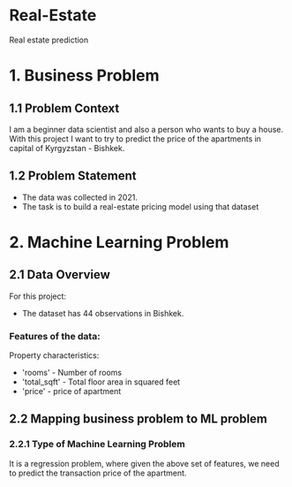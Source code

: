 # Real-Estate
Real estate prediction

# 1. Business Problem
## 1.1 Problem Context

I am a beginner data scientist and also a person who wants to buy a house. With this project I want to try to predict the price of the apartments in capital of Kyrgyzstan - Bishkek.

## 1.2 Problem Statement
* The data was collected in 2021.
* The task is to build a real-estate pricing model using that dataset

# 2. Machine Learning Problem
## 2.1 Data Overview

For this project:

* The dataset has 44 observations in Bishkek.

### Features of the data:

Property characteristics:
* 'rooms' - Number of rooms
* 'total_sqft' - Total floor area in squared feet
* 'price' - price of apartment


## 2.2 Mapping business problem to ML problem
### 2.2.1 Type of Machine Learning Problem
It is a regression problem, where given the above set of features, we need to predict the transaction price of the apartment.





